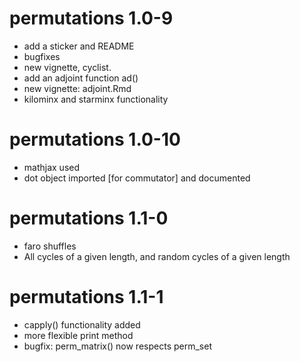 # permutations 1.0-9

- add a sticker and README
- bugfixes
- new vignette, cyclist.
- add an adjoint function ad()
- new vignette: adjoint.Rmd
- kilominx and starminx functionality

# permutations 1.0-10

- mathjax used
- dot object imported [for commutator] and documented

# permutations 1.1-0

- faro shuffles
- All cycles of a given length, and random cycles of a given length

# permutations 1.1-1

- capply() functionality added
- more flexible print method
- bugfix: perm_matrix() now respects perm_set